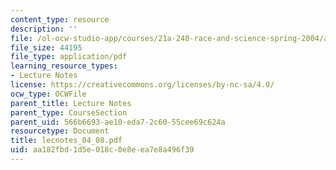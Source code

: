 ```yaml
---
content_type: resource
description: ''
file: /ol-ocw-studio-app/courses/21a-240-race-and-science-spring-2004/aa182fbd1d5e018c0e8eea7e8a496f39_lecnotes_04_08.pdf
file_size: 44195
file_type: application/pdf
learning_resource_types:
- Lecture Notes
license: https://creativecommons.org/licenses/by-nc-sa/4.0/
ocw_type: OCWFile
parent_title: Lecture Notes
parent_type: CourseSection
parent_uid: 566b6693-ae10-eda7-2c60-55cee69c624a
resourcetype: Document
title: lecnotes_04_08.pdf
uid: aa182fbd-1d5e-018c-0e8e-ea7e8a496f39
---
```

